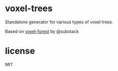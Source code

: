 # voxel-trees

Standalone generator for various types of voxel trees.

Based on [voxel-forest](https://github.com/substack/voxel-forest) by @substack

# license

MIT
